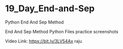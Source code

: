 # 19_Day_End-and-Sep
Python End And Sep Method

End And Sep Method Python Files
practice screenshots

Video Link: https://bit.ly/3LV54Ax
raju
